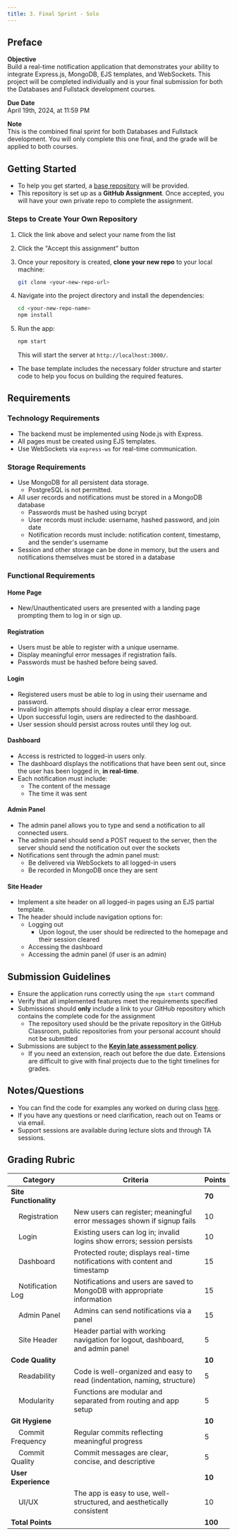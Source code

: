 ```yaml
---
title: 3. Final Sprint - Solo
---
```


## Preface
**Objective**  
Build a real-time notification application that demonstrates your ability to integrate Express.js, MongoDB, EJS templates, and WebSockets. This project will be completed individually and is your final submission for both the Databases and Fullstack development courses.

**Due Date**  
April 19th, 2024, at 11:59 PM

**Note**  
This is the combined final sprint for both Databases and Fullstack development. You will only complete this one final, and the grade will be applied to both courses.

## Getting Started
- To help you get started, a [base repository](https://classroom.github.com/a/6w1kflNr) will be provided.
- This repository is set up as a **GitHub Assignment**. Once accepted, you will have your own private repo to complete the assignment.

### Steps to Create Your Own Repository
1. Click the link above and select your name from the list
1. Click the "Accept this assignment" button
1. Once your repository is created, **clone your new repo** to your local machine:  
    ```bash
    git clone <your-new-repo-url>
    ```
1. Navigate into the project directory and install the dependencies:
    ```bash
    cd <your-new-repo-name>
    npm install
    ```
1. Run the app:
    ```bash
    npm start
    ```

    This will start the server at `http://localhost:3000/`.

- The base template includes the necessary folder structure and starter code to help you focus on building the required features.

## Requirements

### Technology Requirements
- The backend must be implemented using Node.js with Express.
- All pages must be created using EJS templates.
- Use WebSockets via `express-ws` for real-time communication.

### Storage Requirements
- Use MongoDB for all persistent data storage.
  - PostgreSQL is not permitted.
- All user records and notifications must be stored in a MongoDB database
  - Passwords must be hashed using bcrypt
  - User records must include: username, hashed password, and join date
  - Notification records must include: notification content, timestamp, and the sender's username
- Session and other storage can be done in memory, but the users and notifications themselves must be stored in a database

### Functional Requirements

#### Home Page
- New/Unauthenticated users are presented with a landing page prompting them to log in or sign up.

#### Registration
- Users must be able to register with a unique username.
- Display meaningful error messages if registration fails.
- Passwords must be hashed before being saved.

#### Login
- Registered users must be able to log in using their username and password.
- Invalid login attempts should display a clear error message.
- Upon successful login, users are redirected to the dashboard.
- User session should persist across routes until they log out.

#### Dashboard
- Access is restricted to logged-in users only.
- The dashboard displays the notifications that have been sent out, since the user has been logged in, **in real-time**.
- Each notification must include:
  - The content of the message
  - The time it was sent

#### Admin Panel
- The admin panel allows you to type and send a notification to all connected users.
- The admin panel should send a POST request to the server, then the server should send the notification out over the sockets
- Notifications sent through the admin panel must:
  - Be delivered via WebSockets to all logged-in users
  - Be recorded in MongoDB once they are sent

#### Site Header
- Implement a site header on all logged-in pages using an EJS partial template.
- The header should include navigation options for:
  - Logging out
    - Upon logout, the user should be redirected to the homepage and their session cleared
  - Accessing the dashboard
  - Accessing the admin panel (if user is an admin)

## Submission Guidelines
- Ensure the application runs correctly using the `npm start` command
- Verify that all implemented features meet the requirements specified
- Submissions should **only** include a link to your GitHub repository which contains the complete code for the assignment
    - The repository used should be the private repository in the GitHub Classroom, public repositories from your personal account should not be submitted
- Submissions are subject to the **[Keyin late assessment policy](https://keyincollege289.sharepoint.com/:b:/s/FullstackJavascript-SD13May.2025-Aug.2025/EQsdYpI0N1RPsETRsktEqmkBTDvs1QzdvJT5cmDCQoSHWw?e=ZT4ph9)**.
  - If you need an extension, reach out before the due date. Extensions are difficult to give with final projects due to the tight timelines for grades.

## Notes/Questions
- You can find the code for examples any worked on during class [here](https://github.com/menglishca/keyin-code-samples).
- If you have any questions or need clarification, reach out on Teams or via email.
- Support sessions are available during lecture slots and through TA sessions.

## Grading Rubric

| Category                                 | Criteria                                                                                               | Points  |
|------------------------------------------|--------------------------------------------------------------------------------------------------------|---------|
| **Site Functionality**                   |                                                                                                        | **70**  |
| &nbsp;&nbsp;&nbsp;&nbsp;Registration     | New users can register; meaningful error messages shown if signup fails                                | 10      |
| &nbsp;&nbsp;&nbsp;&nbsp;Login            | Existing users can log in; invalid logins show errors; session persists                                | 10      |
| &nbsp;&nbsp;&nbsp;&nbsp;Dashboard        | Protected route; displays real-time notifications with content and timestamp                           | 15      |
| &nbsp;&nbsp;&nbsp;&nbsp;Notification Log | Notifications and users are saved to MongoDB with appropriate information                              | 15      |
| &nbsp;&nbsp;&nbsp;&nbsp;Admin Panel      | Admins can send notifications via a panel                                                              | 15      |
| &nbsp;&nbsp;&nbsp;&nbsp;Site Header      | Header partial with working navigation for logout, dashboard, and admin panel                          | 5       |
| **Code Quality**                         |                                                                                                        | **10**  |
| &nbsp;&nbsp;&nbsp;&nbsp;Readability      | Code is well-organized and easy to read (indentation, naming, structure)                               | 5       |
| &nbsp;&nbsp;&nbsp;&nbsp;Modularity       | Functions are modular and separated from routing and app setup                                         | 5       |
| **Git Hygiene**                          |                                                                                                        | **10**  |
| &nbsp;&nbsp;&nbsp;&nbsp;Commit Frequency | Regular commits reflecting meaningful progress                                                         | 5       |
| &nbsp;&nbsp;&nbsp;&nbsp;Commit Quality   | Commit messages are clear, concise, and descriptive                                                    | 5       |
| **User Experience**                      |                                                                                                        | **10**  |
| &nbsp;&nbsp;&nbsp;&nbsp;UI/UX            | The app is easy to use, well-structured, and aesthetically consistent                                  | 10      |
| **Total Points**                         |                                                                                                        | **100** |
